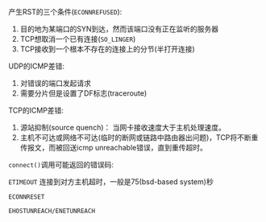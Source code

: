 产生RST的三个条件(`ECONNREFUSED`):

1. 目的地为某端口的SYN到达，然而该端口没有正在监听的服务器
2. TCP想取消一个已有连接(`SO_LINGER`)
3. TCP接收到一个根本不存在的连接上的分节(半打开连接)


UDP的ICMP差错:

1. 对错误的端口发起请求
2. 需要分片但是设置了DF标志(traceroute)



TCP的ICMP差错:

1. 源站抑制(source quench)： 当网卡接收速度大于主机处理速度。
2. 主机不可达或网络不可达(临时的断网或链路中路由器出问题)，TCP将不断重传报文，而被回送icmp unreachable错误，直到重传超时。

`connect()`调用可能返回的错误码:

`ETIMEOUT`  连接到对方主机超时，一般是75(bsd-based system)秒

`ECONNRESET`

`EHOSTUNREACH/ENETUNREACH`
